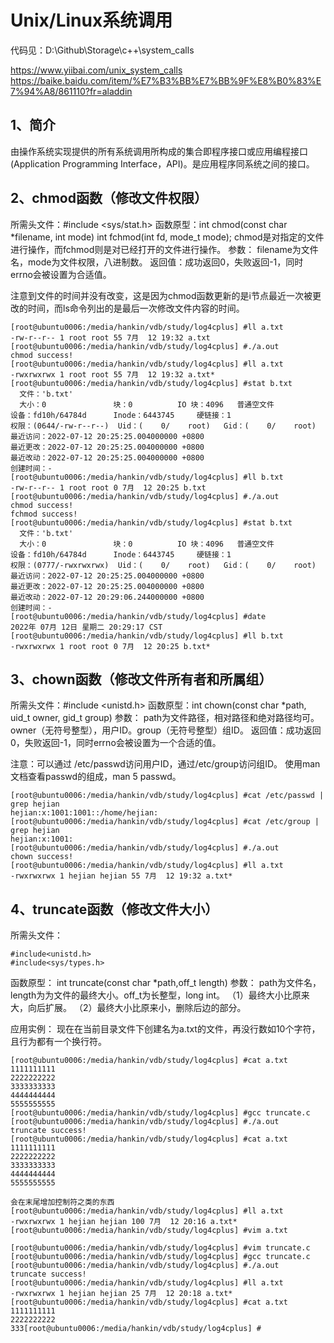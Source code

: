# Unix/Linux系统调用

代码见：D:\Github\Storage\c++\system_calls

https://www.yiibai.com/unix_system_calls
https://baike.baidu.com/item/%E7%B3%BB%E7%BB%9F%E8%B0%83%E7%94%A8/861110?fr=aladdin

## 1、简介
由操作系统实现提供的所有系统调用所构成的集合即程序接口或应用编程接口(Application Programming Interface，API)。是应用程序同系统之间的接口。

## 2、chmod函数（修改文件权限）
所需头文件：#include <sys/stat.h> 
函数原型：int chmod(const char *filename, int mode) 
          int fchmod(int fd, mode_t mode);
chmod是对指定的文件进行操作，而fchmod则是对已经打开的文件进行操作。
参数： filename为文件名，mode为文件权限，八进制数。 
返回值：成功返回0，失败返回-1，同时errno会被设置为合适值。

注意到文件的时间并没有改变，这是因为chmod函数更新的是i节点最近一次被更改的时间，而ls命令列出的是最后一次修改文件内容的时间。
```
[root@ubuntu0006:/media/hankin/vdb/study/log4cplus] #ll a.txt
-rw-r--r-- 1 root root 55 7月  12 19:32 a.txt
[root@ubuntu0006:/media/hankin/vdb/study/log4cplus] #./a.out
chmod success!
[root@ubuntu0006:/media/hankin/vdb/study/log4cplus] #ll a.txt
-rwxrwxrwx 1 root root 55 7月  12 19:32 a.txt*
[root@ubuntu0006:/media/hankin/vdb/study/log4cplus] #stat b.txt
  文件：'b.txt'
  大小：0               块：0          IO 块：4096   普通空文件
设备：fd10h/64784d      Inode：6443745     硬链接：1
权限：(0644/-rw-r--r--)  Uid：(    0/    root)   Gid：(    0/    root)
最近访问：2022-07-12 20:25:25.004000000 +0800
最近更改：2022-07-12 20:25:25.004000000 +0800
最近改动：2022-07-12 20:25:25.004000000 +0800
创建时间：-
[root@ubuntu0006:/media/hankin/vdb/study/log4cplus] #ll b.txt
-rw-r--r-- 1 root root 0 7月  12 20:25 b.txt
[root@ubuntu0006:/media/hankin/vdb/study/log4cplus] #./a.out
chmod success!
fchmod success!
[root@ubuntu0006:/media/hankin/vdb/study/log4cplus] #stat b.txt
  文件：'b.txt'
  大小：0               块：0          IO 块：4096   普通空文件
设备：fd10h/64784d      Inode：6443745     硬链接：1
权限：(0777/-rwxrwxrwx)  Uid：(    0/    root)   Gid：(    0/    root)
最近访问：2022-07-12 20:25:25.004000000 +0800
最近更改：2022-07-12 20:25:25.004000000 +0800
最近改动：2022-07-12 20:29:06.244000000 +0800
创建时间：-
[root@ubuntu0006:/media/hankin/vdb/study/log4cplus] #date
2022年 07月 12日 星期二 20:29:17 CST
[root@ubuntu0006:/media/hankin/vdb/study/log4cplus] #ll b.txt
-rwxrwxrwx 1 root root 0 7月  12 20:25 b.txt*
```

## 3、chown函数（修改文件所有者和所属组）
所需头文件：#include <unistd.h> 
函数原型：int chown(const char *path, uid_t owner, gid_t group) 
参数： path为文件路径，相对路径和绝对路径均可。 owner（无符号整型），用户ID。group（无符号整型）组ID。 
返回值：成功返回0，失败返回-1，同时errno会被设置为一个合适的值。

注意：可以通过 /etc/passwd访问用户ID，通过/etc/group访问组ID。 
使用man文档查看passwd的组成，man 5 passwd。

```
[root@ubuntu0006:/media/hankin/vdb/study/log4cplus] #cat /etc/passwd | grep hejian
hejian:x:1001:1001::/home/hejian:
[root@ubuntu0006:/media/hankin/vdb/study/log4cplus] #cat /etc/group | grep hejian
hejian:x:1001:
[root@ubuntu0006:/media/hankin/vdb/study/log4cplus] #./a.out
chown success!
[root@ubuntu0006:/media/hankin/vdb/study/log4cplus] #ll a.txt
-rwxrwxrwx 1 hejian hejian 55 7月  12 19:32 a.txt*
```

## 4、truncate函数（修改文件大小） 
所需头文件：
```
#include<unistd.h>
#include<sys/types.h>
```
函数原型： int truncate(const char *path,off_t length) 
参数： path为文件名，length为为文件的最终大小。off_t为长整型，long int。 
（1）最终大小比原来大，向后扩展。 
（2）最终大小比原来小，删除后边的部分。

应用实例： 
    现在在当前目录文件下创建名为a.txt的文件，再没行数如10个字符，且行为都有一个换行符。
```
[root@ubuntu0006:/media/hankin/vdb/study/log4cplus] #cat a.txt
1111111111
2222222222
3333333333
4444444444
5555555555
[root@ubuntu0006:/media/hankin/vdb/study/log4cplus] #gcc truncate.c
[root@ubuntu0006:/media/hankin/vdb/study/log4cplus] #./a.out
truncate success!
[root@ubuntu0006:/media/hankin/vdb/study/log4cplus] #cat a.txt
1111111111
2222222222
3333333333
4444444444
5555555555

会在末尾增加控制符之类的东西
[root@ubuntu0006:/media/hankin/vdb/study/log4cplus] #ll a.txt
-rwxrwxrwx 1 hejian hejian 100 7月  12 20:16 a.txt*
[root@ubuntu0006:/media/hankin/vdb/study/log4cplus] #vim a.txt

[root@ubuntu0006:/media/hankin/vdb/study/log4cplus] #vim truncate.c
[root@ubuntu0006:/media/hankin/vdb/study/log4cplus] #gcc truncate.c
[root@ubuntu0006:/media/hankin/vdb/study/log4cplus] #./a.out
truncate success!
[root@ubuntu0006:/media/hankin/vdb/study/log4cplus] #ll a.txt
-rwxrwxrwx 1 hejian hejian 25 7月  12 20:18 a.txt*
[root@ubuntu0006:/media/hankin/vdb/study/log4cplus] #cat a.txt
1111111111
2222222222
333[root@ubuntu0006:/media/hankin/vdb/study/log4cplus] #
```



